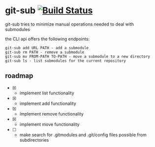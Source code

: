 # git-sub [![Build Status](https://travis-ci.com/Dansvidania/git-sub.svg?branch=master)](https://travis-ci.com/Dansvidania/git-sub)

git-sub tries to minimize manual operations needed to deal with submodules

the CLI api offers the following endpoints:


```
git-sub add URL PATH - add a submodule
git-sub rm PATH - remove a submodule
git-sub mv FROM-PATH TO-PATH - move a submodule to a new directory
git-sub ls - list submodules for the current repository

```

## roadmap

- [x] - implement list functionality
- [x] - implement add functionality
- [x] - implement remove functionality
- [x] - implement move functionality
- [ ] - make search for .gitmodules and .git/config files possible from subdirectories




